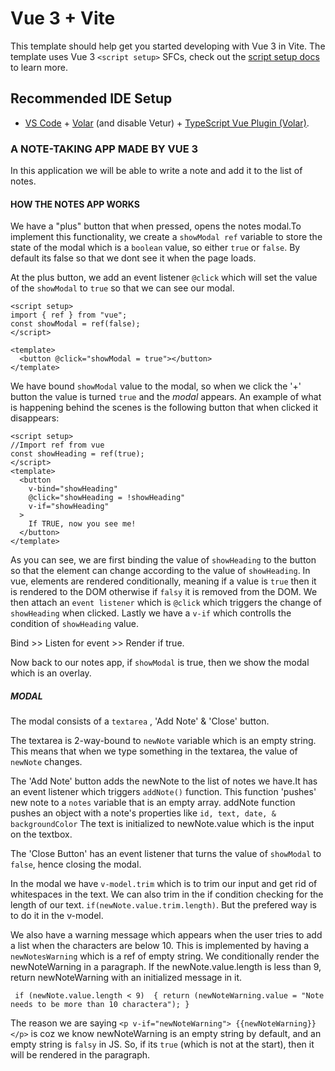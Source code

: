 # Vue 3 + Vite

This template should help get you started developing with Vue 3 in Vite. The template uses Vue 3 `<script setup>` SFCs, check out the [script setup docs](https://v3.vuejs.org/api/sfc-script-setup.html#sfc-script-setup) to learn more.

## Recommended IDE Setup

- [VS Code](https://code.visualstudio.com/) + [Volar](https://marketplace.visualstudio.com/items?itemName=Vue.volar) (and disable Vetur) + [TypeScript Vue Plugin (Volar)](https://marketplace.visualstudio.com/items?itemName=Vue.vscode-typescript-vue-plugin).

### **A NOTE-TAKING APP MADE BY VUE 3**

In this application we will be able to write a note and add it to the list of notes.

#### HOW THE NOTES APP WORKS

We have a "plus" button that when pressed, opens the notes modal.To implement this functionality, we create a `showModal ref` variable to store the state of the modal which is a `boolean` value, so either `true` or `false`. By default its false so that we dont see it when the page loads.

At the plus button, we add an event listener `@click` which will set the value of the `showModal` to `true` so that we can see our modal.

```vue modal setup
<script setup>
import { ref } from "vue";
const showModal = ref(false);
</script>

<template>
  <button @click="showModal = true"></button>
</template>
```

We have bound `showModal` value to the modal, so when we click the '+' button the value is turned `true` and the _modal_ appears. An example of what is happening behind the scenes is the following button that when clicked it disappears:

```vue conditional rendering
<script setup>
//Import ref from vue
const showHeading = ref(true);
</script>
<template>
  <button
    v-bind="showHeading"
    @click="showHeading = !showHeading"
    v-if="showHeading"
  >
    If TRUE, now you see me!
  </button>
</template>
```

As you can see, we are first binding the value of `showHeading` to the
button so that the element can change according to the value of `showHeading`.
In vue, elements are rendered conditionally, meaning if a value is `true` then
it is rendered to the DOM otherwise if `falsy` it is removed from the DOM. We
then attach an `event listener` which is `@click` which triggers the change of
`showHeading` when clicked. Lastly we have a `v-if` which controlls the
condition of `showHeading` value.

Bind >> Listen for event >> Render if true.

Now back to our notes app, if `showModal` is true, then we show the modal which is an overlay.

##### **MODAL**

The modal consists of a `textarea` , 'Add Note' & 'Close' button.

The textarea is 2-way-bound to `newNote` variable which is an empty string. This means that when we type something in the textarea, the value of `newNote` changes.

The 'Add Note' button adds the newNote to the list of notes we have.It has an event listener which triggers `addNote()` function. This function 'pushes' new note to a `notes` variable that is an empty array. addNote function pushes an object with a note's properties like `id, text, date, & backgroundColor`
The text is initialized to newNote.value which is the input on the textbox.

The 'Close Button' has an event listener that turns the value of `showModal` to `false`, hence closing the modal.

In the modal we have `v-model.trim` which is to trim our input and get rid of whitespaces in the text. We can also trim in the if condition checking for the length of our text.
`if(newNote.value.trim.length)`. But the prefered way is to do it in the v-model.

We also have a warning message which appears when the user tries to add a list when the characters are below 10.
This is implemented by having a `newNotesWarning` which is a ref of empty string. We conditionally render the newNoteWarning in a paragraph. If the newNote.value.length is less than 9, return newNoteWarning with an initialized message in it.

` if (newNote.value.length < 9) 
{
    return (newNoteWarning.value = "Note needs to be more than 10 charactera");
}`

The reason we are saying `<p v-if="newNoteWarning"> {{newNoteWarning}}</p>` is coz we know newNoteWarning is an empty string by default, and an empty string is `falsy` in JS. So, if its `true` (which is not at the start), then it will be rendered in the paragraph.

